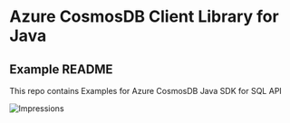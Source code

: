# Azure CosmosDB Client Library for Java

## Example README

This repo contains Examples for Azure CosmosDB Java SDK for SQL API 

![Impressions](https://azure-sdk-impressions.azurewebsites.net/api/impressions/azure-sdk-for-java%2Fsdk%2Fcosmos%2Fmicrosoft-azure-cosmos-benchmark%2FREADME.png)
